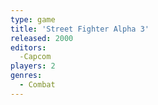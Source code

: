 ```yaml
---
type: game
title: 'Street Fighter Alpha 3'
released: 2000
editors: 
  -Capcom
players: 2
genres:
  - Combat
---
```

